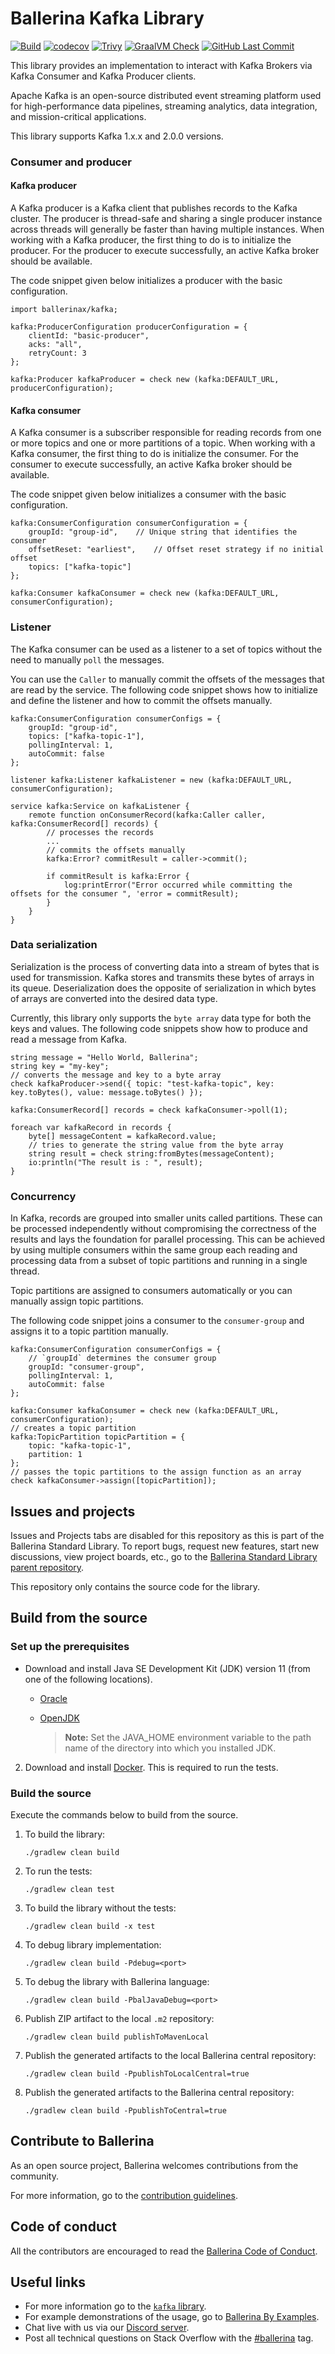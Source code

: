 # Ballerina Kafka Library


[![Build](https://github.com/ballerina-platform/module-ballerinax-kafka/actions/workflows/build-timestamped-master.yml/badge.svg)](https://github.com/ballerina-platform/module-ballerinax-kafka/actions/workflows/build-timestamped-master.yml)
[![codecov](https://codecov.io/gh/ballerina-platform/module-ballerinax-kafka/branch/master/graph/badge.svg)](https://codecov.io/gh/ballerina-platform/module-ballerinax-kafka)
[![Trivy](https://github.com/ballerina-platform/module-ballerinax-kafka/actions/workflows/trivy-scan.yml/badge.svg)](https://github.com/ballerina-platform/module-ballerinax-kafka/actions/workflows/trivy-scan.yml)
[![GraalVM Check](https://github.com/ballerina-platform/module-ballerina-http/actions/workflows/build-with-bal-test-native.yml/badge.svg)](https://github.com/ballerina-platform/module-ballerina-http/actions/workflows/build-with-bal-test-native.yml)
[![GitHub Last Commit](https://img.shields.io/github/last-commit/ballerina-platform/module-ballerinax-kafka.svg)](https://github.com/ballerina-platform/module-ballerinax-kafka/commits/master)

This library provides an implementation to interact with Kafka Brokers via Kafka Consumer and Kafka Producer clients.

Apache Kafka is an open-source distributed event streaming platform used for high-performance data pipelines, streaming analytics, data integration, and mission-critical applications.

This library supports Kafka 1.x.x and 2.0.0 versions.

### Consumer and producer
#### Kafka producer
A Kafka producer is a Kafka client that publishes records to the Kafka cluster. The producer is thread-safe and sharing a single producer instance across threads will generally be faster than having multiple instances. When working with a Kafka producer, the first thing to do is to initialize the producer.
For the producer to execute successfully, an active Kafka broker should be available.

The code snippet given below initializes a producer with the basic configuration.
```ballerina
import ballerinax/kafka;

kafka:ProducerConfiguration producerConfiguration = {
    clientId: "basic-producer",
    acks: "all",
    retryCount: 3
};

kafka:Producer kafkaProducer = check new (kafka:DEFAULT_URL, producerConfiguration);
```
#### Kafka consumer
A Kafka consumer is a subscriber responsible for reading records from one or more topics and one or more partitions of a topic. When working with a Kafka consumer, the first thing to do is initialize the consumer.
For the consumer to execute successfully, an active Kafka broker should be available.

The code snippet given below initializes a consumer with the basic configuration.
```ballerina
kafka:ConsumerConfiguration consumerConfiguration = {
    groupId: "group-id",    // Unique string that identifies the consumer
    offsetReset: "earliest",    // Offset reset strategy if no initial offset
    topics: ["kafka-topic"]
};

kafka:Consumer kafkaConsumer = check new (kafka:DEFAULT_URL, consumerConfiguration);
```
### Listener
The Kafka consumer can be used as a listener to a set of topics without the need to manually `poll` the messages.

You can use the `Caller` to manually commit the offsets of the messages that are read by the service. The following code snippet shows how to initialize and define the listener and how to commit the offsets manually.
```ballerina
kafka:ConsumerConfiguration consumerConfigs = {
    groupId: "group-id",
    topics: ["kafka-topic-1"],
    pollingInterval: 1,
    autoCommit: false
};

listener kafka:Listener kafkaListener = new (kafka:DEFAULT_URL, consumerConfiguration);

service kafka:Service on kafkaListener {
    remote function onConsumerRecord(kafka:Caller caller, kafka:ConsumerRecord[] records) {
        // processes the records
        ...
        // commits the offsets manually
        kafka:Error? commitResult = caller->commit();

        if commitResult is kafka:Error {
            log:printError("Error occurred while committing the offsets for the consumer ", 'error = commitResult);
        }
    }
}
```
### Data serialization
Serialization is the process of converting data into a stream of bytes that is used for transmission. Kafka
stores and transmits these bytes of arrays in its queue. Deserialization does the opposite of serialization
in which bytes of arrays are converted into the desired data type.

Currently, this library only supports the `byte array` data type for both the keys and values. The following code snippets
show how to produce and read a message from Kafka.
```ballerina
string message = "Hello World, Ballerina";
string key = "my-key";
// converts the message and key to a byte array
check kafkaProducer->send({ topic: "test-kafka-topic", key: key.toBytes(), value: message.toBytes() });
```
```ballerina
kafka:ConsumerRecord[] records = check kafkaConsumer->poll(1);

foreach var kafkaRecord in records {
    byte[] messageContent = kafkaRecord.value;
    // tries to generate the string value from the byte array
    string result = check string:fromBytes(messageContent);
    io:println("The result is : ", result);
}
```
### Concurrency
In Kafka, records are grouped into smaller units called partitions. These can be processed independently without
compromising the correctness of the results and lays the foundation for parallel processing. This can be achieved by
using multiple consumers within the same group each reading and processing data from a subset of topic partitions and
running in a single thread.

Topic partitions are assigned to consumers automatically or you can manually assign topic partitions.

The following code snippet joins a consumer to the `consumer-group` and assigns it to a topic partition manually.
```ballerina
kafka:ConsumerConfiguration consumerConfigs = {
    // `groupId` determines the consumer group
    groupId: "consumer-group",
    pollingInterval: 1,
    autoCommit: false
};

kafka:Consumer kafkaConsumer = check new (kafka:DEFAULT_URL, consumerConfiguration);
// creates a topic partition
kafka:TopicPartition topicPartition = {
    topic: "kafka-topic-1",
    partition: 1
};
// passes the topic partitions to the assign function as an array
check kafkaConsumer->assign([topicPartition]);
```

## Issues and projects 

Issues and Projects tabs are disabled for this repository as this is part of the Ballerina Standard Library. To report bugs, request new features, start new discussions, view project boards, etc., go to the [Ballerina Standard Library parent repository](https://github.com/ballerina-platform/ballerina-standard-library). 

This repository only contains the source code for the library.

## Build from the source

### Set up the prerequisites

* Download and install Java SE Development Kit (JDK) version 11 (from one of the following locations).

   * [Oracle](https://www.oracle.com/java/technologies/javase-jdk11-downloads.html)

   * [OpenJDK](https://adoptium.net/)

        > **Note:** Set the JAVA_HOME environment variable to the path name of the directory into which you installed JDK.

2. Download and install [Docker](https://www.docker.com/). This is required to run the tests.

### Build the source

Execute the commands below to build from the source.

1. To build the library:
   ```    
   ./gradlew clean build
   ```

2. To run the tests:
   ```
   ./gradlew clean test
   ```
3. To build the library without the tests:
   ```
   ./gradlew clean build -x test
   ```
4. To debug library implementation:
   ```
   ./gradlew clean build -Pdebug=<port>
   ```
5. To debug the library with Ballerina language:
   ```
   ./gradlew clean build -PbalJavaDebug=<port>
   ```
6. Publish ZIP artifact to the local `.m2` repository:
   ```
   ./gradlew clean build publishToMavenLocal
   ```
7. Publish the generated artifacts to the local Ballerina central repository:
   ```
   ./gradlew clean build -PpublishToLocalCentral=true
   ```
8. Publish the generated artifacts to the Ballerina central repository:
   ```
   ./gradlew clean build -PpublishToCentral=true
   ```

## Contribute to Ballerina

As an open source project, Ballerina welcomes contributions from the community. 

For more information, go to the [contribution guidelines](https://github.com/ballerina-platform/ballerina-lang/blob/master/CONTRIBUTING.md).

## Code of conduct

All the contributors are encouraged to read the [Ballerina Code of Conduct](https://ballerina.io/code-of-conduct).

## Useful links

* For more information go to the [`kafka` library](https://lib.ballerina.io/ballerinax/kafka/latest).
* For example demonstrations of the usage, go to [Ballerina By Examples](https://ballerina.io/learn/by-example/).
* Chat live with us via our [Discord server](https://discord.gg/ballerinalang).
* Post all technical questions on Stack Overflow with the [#ballerina](https://stackoverflow.com/questions/tagged/ballerina) tag.

